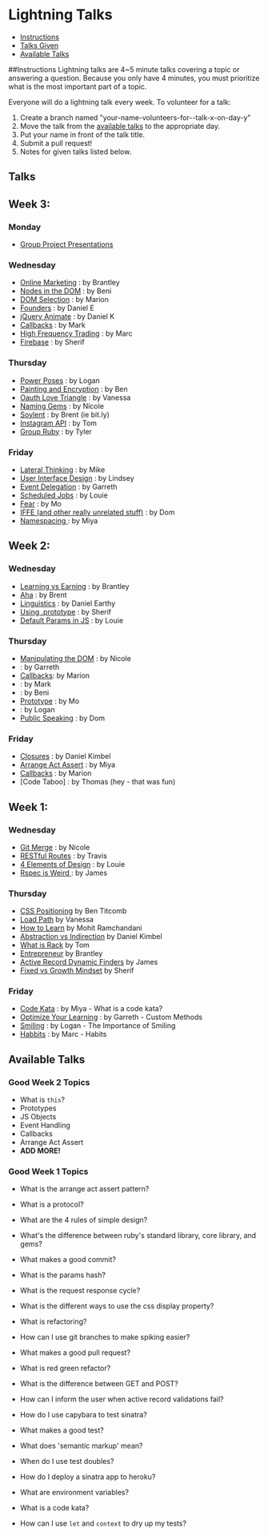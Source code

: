 # Lightning Talks
* [Instructions](#instuctions)
* [Talks Given](#talks)
* [Available Talks](#available-talks)

##Instructions
Lightning talks are 4~5 minute talks covering a topic or answering a question.
Because you only have 4 minutes, you must prioritize what is the most important
part of a topic.

Everyone will do a lightning talk every week. To volunteer for a talk:

1. Create a branch named "your-name-volunteers-for--talk-x-on-day-y"
2. Move the talk from the [available talks](#availabl-talks) to the appropriate
   day.
3. Put your name in front of the talk title.
4. Submit a pull request!
5. Notes for given talks listed below.

## Talks
## Week 3:
### Monday
* [Group Project Presentations](lightning-talks/wk2_team_projects.md)

### Wednesday
* [Online Marketing](lightning-talks/online_marketing_by_brantley.md) : by Brantley
* [Nodes in the DOM](lightning-talks/node_by_beni.md) : by Beni
* [DOM Selection](lightning-talks/dom_selection_by_marion.md) : by Marion
* [Founders](lightning-talks/founders_by_daniel.md) : by Daniel E
* [jQuery Animate](lightning-talks/cool_by_daniel.md) : by Daniel K
* [Callbacks](lightning-talks/callbacks_by_mark.md) : by Mark
* [High Frequency Trading](lightning-talks/high_frequency_trading_by_marc.md) : by Marc
* [Firebase](lightning-talks/firebase_by_sherif.md) : by Sherif

### Thursday
* [Power Poses](lightning-talks/power_by_logan.md) : by Logan
* [Painting and Encryption](lightning-talks/painting_by_ben.md) : by Ben
* [Oauth Love Triangle](lightning-talks/oauth_love_triangle_by_vanessa.md) : by Vanessa
* [Naming Gems](lightning-talks/naming_gems_by_nicole.md) : by Nicole
* [Soylent](lightning-talks/something_by_brent.md) : by Brent (ie bit.ly)
* [Instagram API](lightning-talks/instagram_by_tom.md) : by Tom
* [Group Ruby](lightning-talks/group_ruby_by_tyler.md) : by Tyler

### Friday
* [Lateral Thinking](lightning-talks/lateral_thinking_by_mike.md) : by Mike
* [User Interface Design](lightning-talks/uid_by_lindsey.md) : by Lindsey
* [Event Delegation](lightning-talks/event_delegation_by_garreth.md) : by Garreth
* [Scheduled Jobs](lightning-talks/clocks_by_louie.md) : by Louie
* [Fear](lightning-talks/blocking_by_mo.md) : by Mo
* [IFFE (and other really unrelated stuff)](lightning-talks/iffe_by_dom.md) : by Dom
* [Namespacing ](lightning-talks/namespacing_by_miya.md) : by Miya

## Week 2: 
### Wednesday

* [Learning vs Earning](lightning-talks/learning_vs_earning_by_brantley.md) : by Brantley
* [Aha](lightning-talks/aha_by_brent.md) : by Brent
* [Linguistics](lightning-talks/linguistics_by_daniel.md) : by Daniel Earthy
* [Using .prototype](lightning-talks/stuff_by_sherif.md) : by Sherif
* [Default Params in JS](lightning-talks/default_params_by_louie.md) : by Louie

### Thursday

* [Manipulating the DOM]() : by Nicole
* []() : by Garreth
* [Callbacks](): by Marion
* []() : by Mark
* []() : by Beni
* [Prototype]() : by Mo
* []() : by Logan
* [Public Speaking]() : by Dom

### Friday

* [Closures](lightning-talks/closures_by_daniel.md) : by Daniel Kimbel
* [Arrange Act Assert](lightning-talks/arrange_act_assert.md) : by Miya
* [Callbacks](lightning-talks/callbacks_by_marion_an_vanessa.md) : by Marion
* [Code Taboo] : by Thomas (hey - that was fun)


## Week 1:
###  Wednesday
* [Git Merge](lightning-talks/merge-by-nicole.md) : by Nicole
* [RESTful Routes](lightning-talks/restful-routes-by-travis.md) : by Travis
* [4 Elements of Design](lightning-talks/4-elements-of-simple-design.md) : by Louie
* [Rspec is Weird ](lightning-talks/expect-with-rspec.md) : by James


### Thursday
* [CSS Positioning](lightning-talks/positioning-with-css-by-ben.md) by Ben Titcomb
* [Load Path](lightning-talks/load-path-by-vanessa.md) by Vanessa
* [How to Learn](lightning-talks/how-to-learn-by-mo.md) by Mohit Ramchandani
* [Abstraction vs Indirection](lightning-talks/abstraction-vs-indirection-by-daniel.md) by Daniel Kimbel
* [What is Rack](lightning-talks/what-is-rack-by-tom.md) by Tom 
* [Entrepreneur](lightning-talks/entrepreneur-by-brantley.md) by Brantley
* [Active Record Dynamic Finders](lightning-talks/ar-finders-by-james.md) by James 
* [Fixed vs Growth Mindset](lightning-talks/fixed-mindset-vs-growth-mindset-by-sherif.md) by Sherif

### Friday
* [Code Kata](code-kata-by-maya.md) : by Miya - What is a code kata?
* [Optimize Your Learning](optimize_your_learning_by_garreth.md) : by Garreth - Custom Methods
* [Smiling](importance-of-smiling-by-logan.md) : by Logan - The Importance of Smiling
* [Habbits](amazing_by_mark.md) : by Marc - Habits

## Available Talks

### Good Week 2 Topics
* What is `this`?
* Prototypes
* JS Objects
* Event Handling
* Callbacks
* Arrange Act Assert
* **ADD MORE!**



### Good Week 1 Topics
* What is the  arrange act assert pattern?
* What is a protocol?
* What are the 4 rules of simple design?
* What's the difference between ruby's standard library, core library, and gems?
* What makes a good commit?
* What is the params hash?
* What is the request response cycle?
* What is the different ways to use the css display property?
* What is refactoring?
* How can I use git branches to make spiking easier?
* What makes a good pull request?
* What is red green refactor?
* What is the difference between GET and POST?
* How can I inform the user when active record validations fail?
* How do I use capybara to test sinatra?
* What makes a good test?

* What does 'semantic markup' mean?
* When do I use test doubles?
* How do I deploy a sinatra app to heroku?
* What are environment variables?
* What is a code kata?
* How can I use `let` and `context` to dry up my tests?
